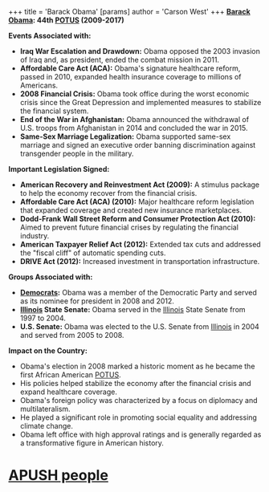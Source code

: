 +++
 title = 'Barack Obama'
[params]
	author = 'Carson West'
+++
**[Barack Obama](./../barack-obama/): 44th [POTUS](./../potus/) (2009-2017)**

**Events Associated with:**

* **Iraq War Escalation and Drawdown:** Obama opposed the 2003 invasion of Iraq and, as president, ended the combat mission in 2011.
* **Affordable Care Act (ACA):** Obama's signature healthcare reform, passed in 2010, expanded health insurance coverage to millions of Americans.
* **2008 Financial Crisis:** Obama took office during the worst economic crisis since the Great Depression and implemented measures to stabilize the financial system.
* **End of the War in Afghanistan:** Obama announced the withdrawal of U.S. troops from Afghanistan in 2014 and concluded the war in 2015.
* **Same-Sex Marriage Legalization:** Obama supported same-sex marriage and signed an executive order banning discrimination against transgender people in the military.

**Important Legislation Signed:**

* **American Recovery and Reinvestment Act (2009):** A stimulus package to help the economy recover from the financial crisis.
* **Affordable Care Act (ACA) (2010):** Major healthcare reform legislation that expanded coverage and created new insurance marketplaces.
* **Dodd-Frank Wall Street Reform and Consumer Protection Act (2010):** Aimed to prevent future financial crises by regulating the financial industry.
* **American Taxpayer Relief Act (2012):** Extended tax cuts and addressed the "fiscal cliff" of automatic spending cuts.
* **DRIVE Act (2012):** Increased investment in transportation infrastructure.

**Groups Associated with:**

* **[Democrats](./../democrats/):** Obama was a member of the Democratic Party and served as its nominee for president in 2008 and 2012.
* **[Illinois](./../illinois/) State Senate:** Obama served in the [Illinois](./../illinois/) State Senate from 1997 to 2004.
* **U.S. Senate:** Obama was elected to the U.S. Senate from [Illinois](./../illinois/) in 2004 and served from 2005 to 2008.

**Impact on the Country:**

* Obama's election in 2008 marked a historic moment as he became the first African American [POTUS](./../potus/).
* His policies helped stabilize the economy after the financial crisis and expand healthcare coverage.
* Obama's foreign policy was characterized by a focus on diplomacy and multilateralism.
* He played a significant role in promoting social equality and addressing climate change.
* Obama left office with high approval ratings and is generally regarded as a transformative figure in American history.
# [APUSH people](./../apush-people/)